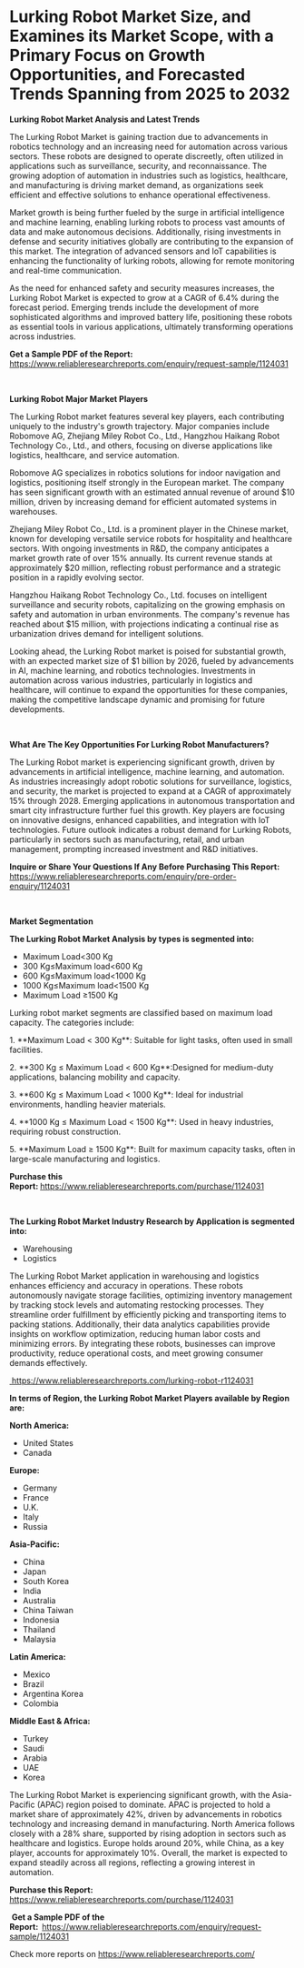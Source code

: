 <p><h1>Lurking Robot Market Size, and Examines its Market Scope, with a Primary Focus on Growth Opportunities, and Forecasted Trends Spanning from 2025 to 2032</h1></p><p><strong>Lurking Robot Market Analysis and Latest Trends</strong></p>
<p><p>The Lurking Robot Market is gaining traction due to advancements in robotics technology and an increasing need for automation across various sectors. These robots are designed to operate discreetly, often utilized in applications such as surveillance, security, and reconnaissance. The growing adoption of automation in industries such as logistics, healthcare, and manufacturing is driving market demand, as organizations seek efficient and effective solutions to enhance operational effectiveness.</p><p>Market growth is being further fueled by the surge in artificial intelligence and machine learning, enabling lurking robots to process vast amounts of data and make autonomous decisions. Additionally, rising investments in defense and security initiatives globally are contributing to the expansion of this market. The integration of advanced sensors and IoT capabilities is enhancing the functionality of lurking robots, allowing for remote monitoring and real-time communication.</p><p>As the need for enhanced safety and security measures increases, the Lurking Robot Market is expected to grow at a CAGR of 6.4% during the forecast period. Emerging trends include the development of more sophisticated algorithms and improved battery life, positioning these robots as essential tools in various applications, ultimately transforming operations across industries.</p></p>
<p><strong>Get a Sample PDF of the Report:&nbsp;</strong> <a href="https://www.reliableresearchreports.com/enquiry/request-sample/1124031?utm_campaign=3543&utm_medium=2&utm_source=Github&utm_content=ia&utm_term=11042025&utm_id=lurking-robot">https://www.reliableresearchreports.com/enquiry/request-sample/1124031</a></p>
<p>&nbsp;</p>
<p><strong>Lurking Robot Major Market Players</strong></p>
<p><p>The Lurking Robot market features several key players, each contributing uniquely to the industry's growth trajectory. Major companies include Robomove AG, Zhejiang Miley Robot Co., Ltd., Hangzhou Haikang Robot Technology Co., Ltd., and others, focusing on diverse applications like logistics, healthcare, and service automation.</p><p>Robomove AG specializes in robotics solutions for indoor navigation and logistics, positioning itself strongly in the European market. The company has seen significant growth with an estimated annual revenue of around $10 million, driven by increasing demand for efficient automated systems in warehouses.</p><p>Zhejiang Miley Robot Co., Ltd. is a prominent player in the Chinese market, known for developing versatile service robots for hospitality and healthcare sectors. With ongoing investments in R&D, the company anticipates a market growth rate of over 15% annually. Its current revenue stands at approximately $20 million, reflecting robust performance and a strategic position in a rapidly evolving sector.</p><p>Hangzhou Haikang Robot Technology Co., Ltd. focuses on intelligent surveillance and security robots, capitalizing on the growing emphasis on safety and automation in urban environments. The company's revenue has reached about $15 million, with projections indicating a continual rise as urbanization drives demand for intelligent solutions.</p><p>Looking ahead, the Lurking Robot market is poised for substantial growth, with an expected market size of $1 billion by 2026, fueled by advancements in AI, machine learning, and robotics technologies. Investments in automation across various industries, particularly in logistics and healthcare, will continue to expand the opportunities for these companies, making the competitive landscape dynamic and promising for future developments.</p></p>
<p>&nbsp;</p>
<p><strong>What Are The Key Opportunities For Lurking Robot Manufacturers?</strong></p>
<p><p>The Lurking Robot market is experiencing significant growth, driven by advancements in artificial intelligence, machine learning, and automation. As industries increasingly adopt robotic solutions for surveillance, logistics, and security, the market is projected to expand at a CAGR of approximately 15% through 2028. Emerging applications in autonomous transportation and smart city infrastructure further fuel this growth. Key players are focusing on innovative designs, enhanced capabilities, and integration with IoT technologies. Future outlook indicates a robust demand for Lurking Robots, particularly in sectors such as manufacturing, retail, and urban management, prompting increased investment and R&D initiatives.</p></p>
<p><strong>Inquire or Share Your Questions If Any Before Purchasing This Report:</strong> <a href="https://www.reliableresearchreports.com/enquiry/pre-order-enquiry/1124031?utm_campaign=3543&utm_medium=2&utm_source=Github&utm_content=ia&utm_term=11042025&utm_id=lurking-robot">https://www.reliableresearchreports.com/enquiry/pre-order-enquiry/1124031</a></p>
<p>&nbsp;</p>
<p><strong>Market Segmentation</strong></p>
<p><strong>The Lurking Robot Market Analysis by types is segmented into:</strong></p>
<p><ul><li>Maximum Load<300 Kg</li><li>300 Kg≤Maximum load<600 Kg</li><li>600 Kg≤Maximum load<1000 Kg</li><li>1000 Kg≤Maximum load<1500 Kg</li><li>Maximum Load ≥1500 Kg</li></ul></p>
<p><p>Lurking robot market segments are classified based on maximum load capacity. The categories include: </p><p>1. **Maximum Load < 300 Kg**: Suitable for light tasks, often used in small facilities.</p><p>2. **300 Kg ≤ Maximum Load < 600 Kg**:Designed for medium-duty applications, balancing mobility and capacity.</p><p>3. **600 Kg ≤ Maximum Load < 1000 Kg**: Ideal for industrial environments, handling heavier materials.</p><p>4. **1000 Kg ≤ Maximum Load < 1500 Kg**: Used in heavy industries, requiring robust construction.</p><p>5. **Maximum Load ≥ 1500 Kg**: Built for maximum capacity tasks, often in large-scale manufacturing and logistics.</p></p>
<p><strong>Purchase this Report:&nbsp;</strong><a href="https://www.reliableresearchreports.com/purchase/1124031?utm_campaign=3543&utm_medium=2&utm_source=Github&utm_content=ia&utm_term=11042025&utm_id=lurking-robot">https://www.reliableresearchreports.com/purchase/1124031</a></p>
<p>&nbsp;</p>
<p><strong>The Lurking Robot Market Industry Research by Application is segmented into:</strong></p>
<p><ul><li>Warehousing</li><li>Logistics</li></ul></p>
<p><p>The Lurking Robot Market application in warehousing and logistics enhances efficiency and accuracy in operations. These robots autonomously navigate storage facilities, optimizing inventory management by tracking stock levels and automating restocking processes. They streamline order fulfillment by efficiently picking and transporting items to packing stations. Additionally, their data analytics capabilities provide insights on workflow optimization, reducing human labor costs and minimizing errors. By integrating these robots, businesses can improve productivity, reduce operational costs, and meet growing consumer demands effectively.</p></p>
<p><a href="https://www.reliableresearchreports.com/lurking-robot-r1124031?utm_campaign=3543&utm_medium=2&utm_source=Github&utm_content=ia&utm_term=11042025&utm_id=lurking-robot">&nbsp;https://www.reliableresearchreports.com/lurking-robot-r1124031</a></p>
<p><strong>In terms of Region, the Lurking Robot Market Players available by Region are:</strong></p>
<p>
    <p> <strong> North America: </strong>
        <ul>
            <li>United States</li>
            <li>Canada</li>
        </ul>
        </p> 
    <p> <strong> Europe: </strong>
        <ul>
            <li>Germany</li>
            <li>France</li>
            <li>U.K.</li>
            <li>Italy</li>
            <li>Russia</li>
        </ul>
        </p> 
    <p> <strong> Asia-Pacific: </strong>
        <ul>
            <li>China</li>
            <li>Japan</li>
            <li>South Korea</li>
            <li>India</li>
            <li>Australia</li>
            <li>China Taiwan</li>
            <li>Indonesia</li>
            <li>Thailand</li>
            <li>Malaysia</li>
        </ul>
        </p> 
    <p> <strong> Latin America: </strong>
        <ul>
            <li>Mexico</li>
            <li>Brazil</li>
            <li>Argentina Korea</li>
            <li>Colombia</li>
        </ul>
        </p> 
    <p> <strong> Middle East & Africa: </strong>
        <ul>
            <li>Turkey</li>
            <li>Saudi</li>
            <li>Arabia</li>
            <li>UAE</li>
            <li>Korea</li>
        </ul>
    </p>
    </p>
<p><p>The Lurking Robot Market is experiencing significant growth, with the Asia-Pacific (APAC) region poised to dominate. APAC is projected to hold a market share of approximately 42%, driven by advancements in robotics technology and increasing demand in manufacturing. North America follows closely with a 28% share, supported by rising adoption in sectors such as healthcare and logistics. Europe holds around 20%, while China, as a key player, accounts for approximately 10%. Overall, the market is expected to expand steadily across all regions, reflecting a growing interest in automation.</p></p>
<p><strong>Purchase this Report: </strong><a href="https://www.reliableresearchreports.com/purchase/1124031?utm_campaign=3543&utm_medium=2&utm_source=Github&utm_content=ia&utm_term=11042025&utm_id=lurking-robot">https://www.reliableresearchreports.com/purchase/1124031</a></p>
<p>&nbsp;<strong>Get a Sample PDF of the Report:&nbsp;&nbsp;</strong><a href="https://www.reliableresearchreports.com/enquiry/request-sample/1124031?utm_campaign=3543&utm_medium=2&utm_source=Github&utm_content=ia&utm_term=11042025&utm_id=lurking-robot">https://www.reliableresearchreports.com/enquiry/request-sample/1124031</a></p>
<p><strong></strong></p>
<p>Check more reports on <a href="https://www.reliableresearchreports.com/?utm_campaign=3543&utm_medium=2&utm_source=Github&utm_content=ia&utm_term=11042025&utm_id=lurking-robot">https://www.reliableresearchreports.com/</a></p>